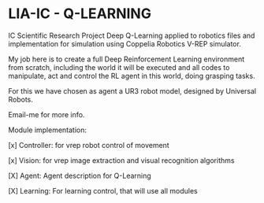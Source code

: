 # LIA-IC - Q-LEARNING
IC Scientific Research Project Deep Q-Learning applied to robotics files and implementation for simulation using Coppelia Robotics V-REP simulator.

My job here is to create a full Deep Reinforcement Learning environment from scratch, including the world it will be executed and all codes to manipulate, act and control the RL agent in this world, doing grasping tasks.

For this we have chosen as agent a UR3 robot model, designed by Universal Robots.

Email-me for more info.

Module implementation:

[x] Controller: for vrep robot control of movement

[x] Vision: for vrep image extraction and visual recognition algorithms

[X] Agent: Agent description for Q-Learning

[X] Learning: For learning control, that will use all modules

